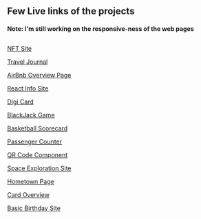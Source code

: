 ## Few Live links of the projects 

#### Note: I'm still working on the responsive-ness of the web pages

## 
[NFT Site]

[Travel Journal] 

[AirBnb Overview Page] 

[React Info Site] 

[Digi Card] 

[BlackJack Game] 

[Basketball Scorecard] 

[Passenger Counter] 

[QR Code Component]

[Space Exploration Site]

[Hometown Page] 

[Card Overview]

[Basic Birthday Site] 


[AirBnb Overview Page]: <https://airbnbclone.mohs.ink/>
[Basic Birthday Site]: <https://projects.mohs.ink/birthday-site/birthday.html>
[Card Overview]: <https://projects.mohs.ink/card-overview/index.html>
[Hometown Page]: <https://projects.mohs.ink/hometown-page/index.html>
[QR Code Component]: <https://projects.mohs.ink/qr-code-component/index.html>
[Passenger Counter]: <https://projects.mohs.ink/passenger-counter/index.html>
[Space Exploration Site]: <https://projects.mohs.ink/space-exploration-site/space.html>
[Basketball Scorecard]: <https://projects.mohs.ink/basketball-scorecard/index.html>
[BlackJack Game]: <https://projects.mohs.ink/blackjack-game/index.html>
[Digi Card]: <https://digicard.mohs.ink/>
[React Info Site]: <https://reactinfosite.mohs.ink/>
[Travel Journal]: <https://trjournal.mohs.ink/>
[NFT Site]: <https://nftsite.mohs.ink>